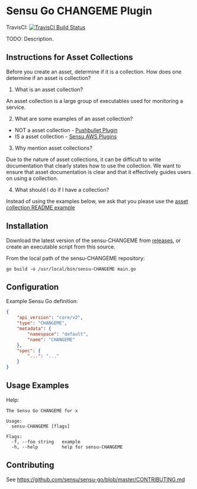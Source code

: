 # Sensu Go CHANGEME Plugin
TravisCI: [![TravisCI Build Status](https://travis-ci.org/CHANGEME/sensu-CHANGEME.svg?branch=master)](https://travis-ci.org/CHANGEME/sensu-CHANGEME)

TODO: Description.

## Instructions for Asset Collections

Before you create an asset, determine if it is a collection. How does one determine if an asset is collection?

1. What is an asset collection?

An asset collection is a large group of executables used for monitoring a service.

2. What are some examples of an asset collection?

* NOT a asset collection - [Pushbullet Plugin][2]
* IS a asset collection - [Sensu AWS Plugins][3]

3. Why mention asset collections?

Due to the nature of asset collections, it can be difficult to write documentation that clearly states how to use the collection. We want to ensure that asset documentation is clear and that it effectively guides users on using a collection.

4. What should I do if I have a collection?

Instead of using the examples below, we ask that you please use the [asset collection README example][4]

## Installation

Download the latest version of the sensu-CHANGEME from [releases][1],
or create an executable script from this source.

From the local path of the sensu-CHANGEME repository:

```
go build -o /usr/local/bin/sensu-CHANGEME main.go
```

## Configuration

Example Sensu Go definition:

```json
{
    "api_version": "core/v2",
    "type": "CHANGEME",
    "metadata": {
        "namespace": "default",
        "name": "CHANGEME"
    },
    "spec": {
        "...": "..."
    }
}
```

## Usage Examples

Help:

```
The Sensu Go CHANGEME for x

Usage:
  sensu-CHANGEME [flags]

Flags:
  -f, --foo string   example
  -h, --help         help for sensu-CHANGEME
```

## Contributing

See https://github.com/sensu/sensu-go/blob/master/CONTRIBUTING.md

[1]: https://github.com/CHANGEME/sensu-CHANGEME/releases
[2]: https://github.com/rgeniesse/sensu-pushbullet-handler
[3]: https://github.com/sensu/sensu-aws
[4]: README-ASSET-COLLECTION.md